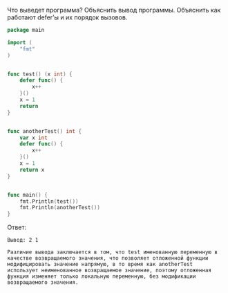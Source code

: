 Что выведет программа? Объяснить вывод программы. Объяснить как работают defer’ы и их порядок вызовов.

```go
package main

import (
	"fmt"
)


func test() (x int) {
	defer func() {
		x++
	}()
	x = 1
	return
}


func anotherTest() int {
	var x int
	defer func() {
		x++
	}()
	x = 1
	return x
}


func main() {
	fmt.Println(test())
	fmt.Println(anotherTest())
}
```

Ответ:
```
Вывод: 2 1

Различие вывода заключается в том, что test именованную переменную в качестве возвращаемого значения, что позволяет отложенной функции модифицировать значение напрямую, в то время как anotherTest использует неименованное возвращаемое значение, поэтому отложенная функция изменяет только локальную переменную, без модификации возвращаемого значения. 

```
